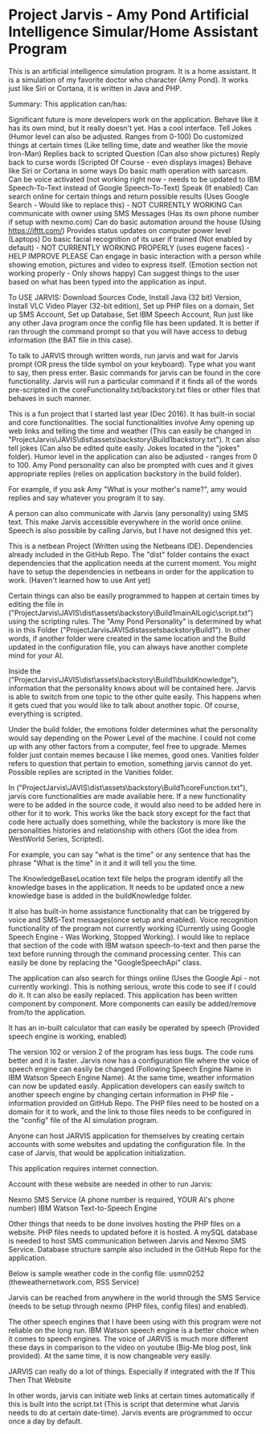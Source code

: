 # Project Jarvis - Amy Pond Artificial Intelligence Simular/Home Assistant Program
This is an artificial intelligence simulation program. It is a home assistant. It is a simulation of my favorite doctor who character (Amy Pond). It works just like Siri or Cortana, it is written in Java and PHP.

Summary:
This application can/has:

Significant future is more developers work on the application. 
Behave like it has its own mind, but it really doesn't yet.
Has a cool interface.
Tell Jokes (Humor level can also be adjusted. Ranges from 0-100)
Do customized things at certain times (Like telling time, date and weather like the movie Iron-Man)
Replies back to scripted Question (Can also show pictures)
Reply back to curse words (Scripted Of Course - even displays images)
Behave like Siri or Cortana in some ways
Do basic math operation with sarcasm.
Can be voice activated (not working right now - needs to be updated to IBM Speech-To-Text instead of Google Speech-To-Text)
Speak (If enabled)
Can search online for certain things and return possible results (Uses Google Search - Would like to replace this) - NOT CURRENTLY WORKING
Can communicate with owner using SMS Messages (Has its own phone number if setup with nexmo.com)
Can do basic automation around the house (Using https://ifttt.com/)
Provides status updates on computer power level (Laptops)
Do basic facial recognition of its user if trained (Not enabled by default) - NOT CURRENTLY WORKING PROPERLY (uses eugene faces) - HELP IMPROVE PLEASE
Can engage in basic interaction with a person while showing emotion, pictures and video to express itself. (Emotion section not working properly - Only shows happy)
Can suggest things to the user based on what has been typed into the application as input.

To USE JARVIS:
Download Sources Code, Install Java (32 bit) Version, Install VLC Video Player (32-bit edition), Set up PHP files on a domain, Set up SMS Account, Set up Database, Set IBM Speech Account, Run just like any other Java program once the config file has been updated. It is better if ran through the command prompt so that you will have access to debug information (the BAT file in this case).

To talk to JARVIS through written words, run jarvis and wait for Jarvis prompt (OR press the tilde symbol on your keyboard). Type what you want to say, then press enter. Basic commands for jarvis can be found in the core functionality. Jarvis will run a particular command if it finds all of the words pre-scripted in the coreFunctionality.txt/backstory.txt files or other files that behaves in such manner. 

This is a fun project that I started last year (Dec 2016). It has built-in social and core functionalities. The social functionalities involve Amy opening up web links and telling the time and weather (This can easily be changed in "ProjectJarvis\JAVIS\dist\assets\backstory\Build1backstory.txt"). It can also tell jokes (Can also be edited quite easily. Jokes located in the "jokes" folder). Humor level in the application can also be adjusted - ranges from 0 to 100. Amy Pond personality can also be prompted with cues and it gives appropriate replies (relies on application backstory in the build folder).

For example, if you ask Amy "What is your mother's name?", amy would replies and say whatever you program it to say.

A person can also communicate with Jarvis (any personality) using SMS text. This make Jarvis accessible everywhere in the world once online. Speech is also possible by calling Jarvis, but I have not designed this yet.  

This is a netbean Project (Written using the Netbeans IDE). Dependencies already included in the GitHub Repo. The "dist" folder contains the exact dependencies that the application needs at the current moment. You might have to setup the dependencies in netbeans in order for the application to work. (Haven't learned how to use Ant yet)

Certain things can also be easily programmed to happen at certain times by editing the file in ("ProjectJarvis\JAVIS\dist\assets\backstory\Build1mainAILogic\script.txt") using the scripting rules. The "Amy Pond Personality" is determined by what is in this Folder ("ProjectJarvisJAVISdistassetsbackstoryBuild1"). In other words, if another folder were created in the same location and the Build updated in the configuration file, you can always have another complete mind for your AI.

Inside the ("ProjectJarvis\JAVIS\dist\assets\backstory\Build1\buildKnowledge"), information that the personality knows about will be contained here. Jarvis is able to switch from one topic to the other quite easily. This happens when it gets cued that you would like to talk about another topic. Of course, everything is scripted. 

Under the build folder, the emotions folder determines what the personality would say depending on the Power Level of the machine. I could not come up with any other factors from a computer, feel free to upgrade. Memes folder just contain memes because I like memes, good ones. Vanities folder refers to question that pertain to emotion, something jarvis cannot do yet. Possible replies are scripted in the Vanities folder. 

In ("ProjectJarvis\JAVIS\dist\assets\backstory\Build1\coreFunction.txt"), jarvis core functionalities are made available here. If a new functionality were to be added in the source code, it would also need to be added here in other for it to work. This works like the back story except for the fact that code here actually does something, while the backstory is more like the personalities histories and relationship with others (Got the idea from WestWorld Series, Scripted).

For example, you can say "what is the time" or any sentence that has the phrase "What is the time" in it and it will tell you the time.

The KnowledgeBaseLocation text file helps the program identify all the knowledge bases in the application. It needs to be updated once a new knowledge base is added in the buildKnowledge folder.

It also has built-in home assistance functionality that can be triggered by voice and SMS-Text messages(once setup and enabled). Voice recognition functionality of the program not currently working (Currently using Google Speech Engine - Was Working, Stopped Working). I would like to replace that section of the code with IBM watson speech-to-text and then parse the text before running through the command processing center. This can easily be done by replacing the "GoogleSpeechApi" class. 

The application can also search for things online (Uses the Google Api - not currently working). This is nothing serious, wrote this code to see if I could do it. It can also be easily replaced. This application has been written component by component. More components can easily be added/remove from/to the application. 

It has an in-built calculator that can easily be operated by speech (Provided speech engine is working, enabled)

The version 102 or version 2 of the program has less bugs. The code runs better and it is faster. Jarvis now has a configuration file where the voice of speech engine can easily be changed (Following Speech Engine Name in IBM Watson Speech Engine Name). At the same time, weather information can now be updated easily. Application developers can easily switch to another speech engine by changing certain information in PHP file - information provided on GitHub Repo. The PHP files need to be hosted on a domain for it to work, and the link to those files needs to be configured in the "config" file of the AI simulation program.

Anyone can host JARVIS application for themselves by creating certain accounts with some websites and updating the configuration file. In the case of Jarvis, that would be application initialization.

This application requires internet connection.

Account with these website are needed in other to run Jarvis:

Nexmo SMS Service (A phone number is required, YOUR AI's phone number)
IBM Watson Text-to-Speech Engine


Other things that needs to be done involves hosting the PHP files on a website. PHP files needs to updated before it is hosted. A mySQL database is needed to host SMS communication between Jarvis and Nexmo SMS Service. Database structure sample also included in the GitHub Repo for the application.

Below is sample weather code in the config file: usmn0252 (theweathernetwork.com, RSS Service)

Jarvis can be reached from anywhere in the world through the SMS Service (needs to be setup through nexmo (PHP files, config files) and enabled).

The other speech engines that I have been using with this program were not reliable on the long run. IBM Watson speech engine is a better choice when it comes to speech engines. The voice of JARVIS is much more different these days in comparison to the video on youtube (Big-Me blog post, link provided). At the same time, it is now changeable very easily.

JARVIS can really do a lot of things. Especially if integrated with the If This Then That Website

In other words, jarvis can initiate web links at certain times automatically if this is built into the script.txt (This is script that determine what Jarvis needs to do at certain date-time). Jarvis events are programmed to occur once a day by default. 
